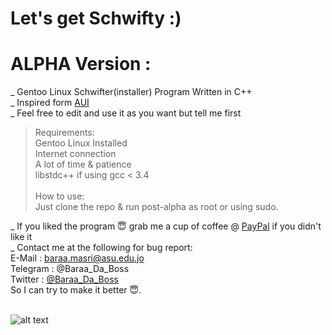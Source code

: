 # Let's get Schwifty :)
# ALPHA Version :
_ Gentoo Linux Schwifter(installer) Program Written in C++ <br>
_ Inspired form [AUI](https://github.com/helmuthdu/aui)<br>
_ Feel free to edit and use it as you want but tell me first<br>
> Requirements:<br>
  Gentoo Linux Installed<br>
  Internet connection<br>
  A lot of time & patience<br>
  libstdc++ if using gcc < 3.4 <br><br>
> How to use:<br>
   Just clone the repo & run post-alpha as root or using sudo.
   
_ If you liked the program 😇 grab me a cup of coffee @ [PayPal](https://www.paypal.me/baraamasri) if you didn't like it<br>
_ Contact me at the following for bug report: <br>
E-Mail : baraa.masri@asu.edu.jo <br>
Telegram : @Baraa_Da_Boss <br>
Twitter : [@Baraa_Da_Boss](https://twitter.com/Baraa_Da_Boss) <br>
So I can try to make it better 😇.<br> <br>

   ![alt text](http://t12.deviantart.net/5ZBYlti-t3YKKctBO7oDayAQPQg=/fit-in/700x350/filters:fixed_height(100,100):origin()/pre01/5cb6/th/pre/i/2015/290/b/4/you_gotta_get_schwifty__by_zombiegirl01-d9dfzme.png)
